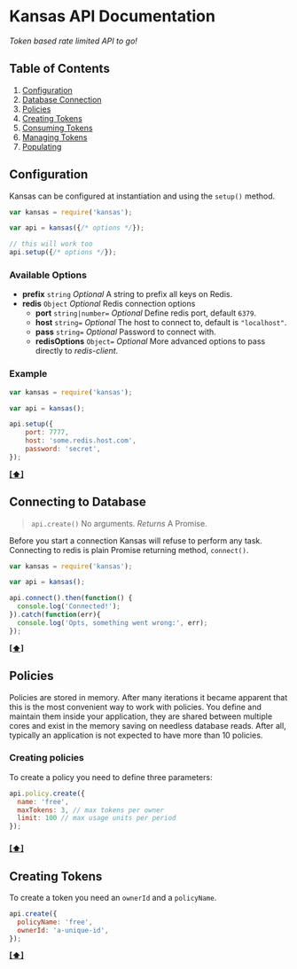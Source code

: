 # Kansas API Documentation

*Token based rate limited API to go!*

## <a name='TOC'>Table of Contents</a>

  1. [Configuration](#configuration)
  1. [Database Connection](#connect)
  1. [Policies](#policies)
  1. [Creating Tokens](#creating-tokens)
  1. [Consuming Tokens](#consuming-tokens)
  1. [Managing Tokens](#managing-tokens)
  1. [Populating](#populating)

## <a name='configuration'>Configuration</a>

  Kansas can be configured at instantiation and using the `setup()` method.

  ```js
  var kansas = require('kansas');

  var api = kansas({/* options */});

  // this will work too
  api.setup({/* options */});
  ```

  ### Available Options

  * **prefix** `string` *Optional* A string to prefix all keys on Redis.
  * **redis** `Object` *Optional* Redis connection options
    * **port** `string|number=` *Optional* Define redis port, default `6379`.
    * **host** `string=` *Optional* The host to connect to, default is `"localhost"`.
    * **pass**  `string=` *Optional* Password to connect with.
    * **redisOptions** `Object=` *Optional* More advanced options to pass directly to *redis-client*.


  ### Example

  ```js
  var kansas = require('kansas');

  var api = kansas();

  api.setup({
      port: 7777,
      host: 'some.redis.host.com',
      password: 'secret',
  });
  ```

  **[[⬆]](#TOC)**

## <a name='connect'>Connecting to Database</a>

  > `api.create()` No arguments.
  > *Returns* A Promise.

  Before you start a connection Kansas will refuse to perform any task. Connecting to redis is plain Promise returning method, `connect()`.

  ```js
  var kansas = require('kansas');

  var api = kansas();

  api.connect().then(function() {
    console.log('Connected!');
  }).catch(function(err){
    console.log('Opts, something went wrong:', err);
  });
  ```
  **[[⬆]](#TOC)**


## <a name='policies'>Policies</a>

  Policies are stored in memory. After many iterations it became apparent that this is the most convenient way to work with policies. You define and maintain them inside your application, they are shared between multiple cores and exist in the memory saving on needless database reads. After all, typically an application is not expected to have more than 10 policies.

  ### Creating policies

  To create a policy you need to define three parameters:

  ```js
  api.policy.create({
    name: 'free',
    maxTokens: 3, // max tokens per owner
    limit: 100 // max usage units per period
  });
  ```

  ###

  **[[⬆]](#TOC)**


## <a name='creating-tokens'>Creating Tokens</a>

  To create a token you need an `ownerId` and a `policyName`.


  ```js
  api.create({
    policyName: 'free',
    ownerId: 'a-unique-id',
  });
  ```
  **[[⬆]](#TOC)**

